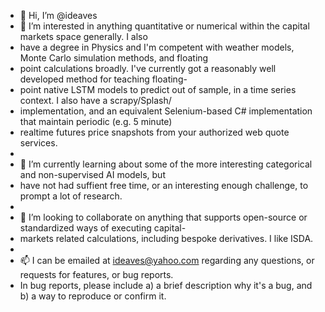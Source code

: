 - 👋 Hi, I’m @ideaves
- 👀 I’m interested in anything quantitative or numerical within the capital markets space generally. I also
- have a degree in Physics and I'm competent with weather models, Monte Carlo simulation methods, and floating
- point calculations broadly. I've currently got a reasonably well developed method for teaching floating-
- point native LSTM models to predict out of sample, in a time series context. I also have a scrapy/Splash/
- implementation, and an equivalent Selenium-based C# implementation that maintain periodic (e.g. 5 minute)
- realtime futures price snapshots from your authorized web quote services.
- 
- 🌱 I’m currently learning about some of the more interesting categorical and non-supervised AI models, but
- have not had suffient free time, or an interesting enough challenge, to prompt a lot of research.
- 
- 💞️ I’m looking to collaborate on anything that supports open-source or standardized ways of executing capital-
- markets related calculations, including bespoke derivatives. I like ISDA.
- 
- 📫 I can be emailed at ideaves@yahoo.com regarding any questions, or requests for features, or bug reports.
- In bug reports, please include a) a brief description why it's a bug, and b) a way to reproduce or confirm it.

<!---
ideaves/ideaves is a ✨ special ✨ repository because its `README.md` (this file) appears on your GitHub profile.
You can click the Preview link to take a look at your changes.
--->
